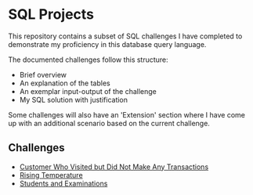 # SQL Projects
This repository contains a subset of SQL challenges I have completed to demonstrate my proficiency in this database query language.

The documented challenges follow this structure:
- Brief overview
- An explanation of the tables 
- An exemplar input-output of the challenge
- My SQL solution with justification

Some challenges will also have an 'Extension' section where I have come up with an additional scenario based on the current challenge.

## Challenges
- [Customer Who Visited but Did Not Make Any Transactions](./Challenge%201/)
- [Rising Temperature](./Challenge%202/)
- [Students and Examinations](./Challenge%203/)
<!-- - [](./Challenge%204/) -->
<!-- - [](./Challenge%205/) -->